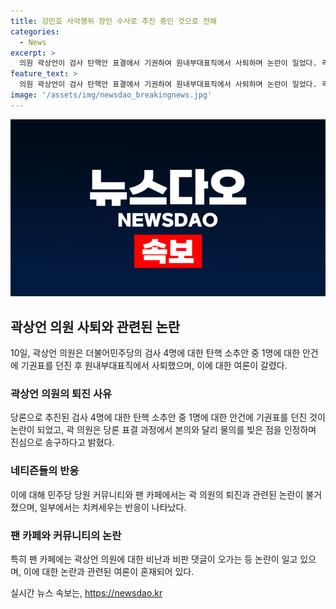 ```yaml
---
title: 강민호 사악행위 장인 수사로 추진 중인 것으로 전해
categories:
  - News
excerpt: >
  의원 곽상언이 검사 탄핵안 표결에서 기권하여 원내부대표직에서 사퇴하며 논란이 일었다. 곽 의원은 물의를 일으킨 점에 대해 사과하였고, 민주당은 주의 조치만 취하기로 결정했다. 이에 대한 반론이 제기되면서 논란이 확산되고 있다. 곽 의원의 결정은 파장을 일으키며 당내외에서 갈등이 고조되고 있다.
feature_text: >
  의원 곽상언이 검사 탄핵안 표결에서 기권하여 원내부대표직에서 사퇴하며 논란이 일었다. 곽 의원은 물의를 일으킨 점에 대해 사과하였고, 민주당은 주의 조치만 취하기로 결정했다. 이에 대한 반론이 제기되면서 논란이 확산되고 있다. 곽 의원의 결정은 파장을 일으키며 당내외에서 갈등이 고조되고 있다.
image: '/assets/img/newsdao_breakingnews.jpg'
---
```


<p><img src="/assets/img/newsdao_breakingnews.jpg" alt="firstkoreanews 속보" /></p>

<h2 data-ke-size="size26">곽상언 의원 사퇴와 관련된 논란</h2>

<p data-ke-size="size16">10일, 곽상언 의원은 더불어민주당의 검사 4명에 대한 탄핵 소추안 중 1명에 대한 안건에 기권표를 던진 후 원내부대표직에서 사퇴했으며, 이에 대한 여론이 갈렸다.</p>

<h3>곽상언 의원의 퇴진 사유</h3>

<p data-ke-size="size16">당론으로 추진된 검사 4명에 대한 탄핵 소추안 중 1명에 대한 안건에 기권표를 던진 것이 논란이 되었고, 곽 의원은 당론 표결 과정에서 본의와 달리 물의를 빚은 점을 인정하며 진심으로 송구하다고 밝혔다.</p>

<h3>네티즌들의 반응</h3>

<p data-ke-size="size16">이에 대해 민주당 당원 커뮤니티와 팬 카페에서는 곽 의원의 퇴진과 관련된 논란이 불거졌으며, 일부에서는 치켜세우는 반응이 나타났다.</p>

<h3>팬 카페와 커뮤니티의 논란</h3>

<p data-ke-size="size16">특히 팬 카페에는 곽상언 의원에 대한 비난과 비판 댓글이 오가는 등 논란이 일고 있으며, 이에 대한 논란과 관련된 여론이 혼재되어 있다.</p>
실시간 뉴스 속보는, <a href="https://newsdao.kr" rel="dofollow">https://newsdao.kr</a>


